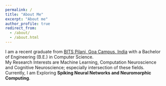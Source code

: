 ```yaml
---
permalink: /
title: "About Me"
excerpt: "About me"
author_profile: true
redirect_from: 
  - /about/
  - /about.html
---
```


I am a recent graduate from [BITS Pilani, Goa Campus, India](https://www.bits-pilani.ac.in/goa/) with a Bachelor of Engineering (B.E.) in Computer Science.  
My Research Interests are Machine Learning, Computation Neuroscience and Cognitive Neuroscience; especially intersection of these fields. Currently, I am Exploring **Spiking Neural Networks and Neuromorphic Computing**.
